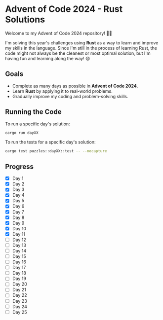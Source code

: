 # Advent of Code 2024 - Rust Solutions

Welcome to my Advent of Code 2024 repository! 🎄✨

I'm solving this year's challenges using **Rust** as a way to learn and improve my skills in the language. Since I'm still in the process of learning Rust, the code might not always be the cleanest or most optimal solution, but I'm having fun and learning along the way! 😄

## Goals
- Complete as many days as possible in **Advent of Code 2024**.
- Learn **Rust** by applying it to real-world problems.
- Gradually improve my coding and problem-solving skills.

## Running the Code
To run a specific day's solution:
```bash
cargo run dayXX
```

To run the tests for a specific day's solution:
```bash
cargo test puzzles::dayXX::test -- --nocapture
```

## Progress
- [x] Day 1
- [x] Day 2
- [x] Day 3
- [x] Day 4
- [x] Day 5
- [x] Day 6
- [x] Day 7
- [x] Day 8
- [x] Day 9
- [x] Day 10
- [x] Day 11
- [ ] Day 12
- [ ] Day 13
- [ ] Day 14
- [ ] Day 15
- [ ] Day 16
- [ ] Day 17
- [ ] Day 18
- [ ] Day 19
- [ ] Day 20
- [ ] Day 21
- [ ] Day 22
- [ ] Day 23
- [ ] Day 24
- [ ] Day 25
